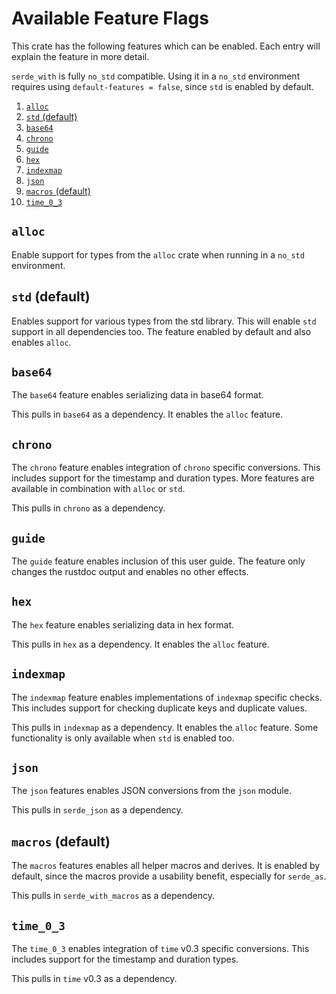# Available Feature Flags

This crate has the following features which can be enabled.
Each entry will explain the feature in more detail.

`serde_with` is fully `no_std` compatible.
Using it in a `no_std` environment requires using `default-features = false`, since `std` is enabled by default.

1. [`alloc`](#alloc)
2. [`std` (default)](#std-default)
3. [`base64`](#base64)
4. [`chrono`](#chrono)
5. [`guide`](#guide)
6. [`hex`](#hex)
7. [`indexmap`](#indexmap)
8. [`json`](#json)
9. [`macros` (default)](#macros-default)
10. [`time_0_3`](#time_0_3)

## `alloc`

Enable support for types from the `alloc` crate when running in a `no_std` environment.

## `std` (default)

Enables support for various types from the std library.
This will enable `std` support in all dependencies too.
The feature enabled by default and also enables `alloc`.

## `base64`

The `base64` feature enables serializing data in base64 format.

This pulls in `base64` as a dependency.
It enables the `alloc` feature.

## `chrono`

The `chrono` feature enables integration of `chrono` specific conversions.
This includes support for the timestamp and duration types.
More features are available in combination with `alloc` or `std`.

This pulls in `chrono` as a dependency.

## `guide`

The `guide` feature enables inclusion of this user guide.
The feature only changes the rustdoc output and enables no other effects.

## `hex`

The `hex` feature enables serializing data in hex format.

This pulls in `hex` as a dependency.
It enables the `alloc` feature.

## `indexmap`

The `indexmap` feature enables implementations of `indexmap` specific checks.
This includes support for checking duplicate keys and duplicate values.

This pulls in `indexmap` as a dependency.
It enables the `alloc` feature.
Some functionality is only available when `std` is enabled too.

## `json`

The `json` features enables JSON conversions from the `json` module.

This pulls in `serde_json` as a dependency.

## `macros` (default)

The `macros` features enables all helper macros and derives.
It is enabled by default, since the macros provide a usability benefit, especially for `serde_as`.

This pulls in `serde_with_macros` as a dependency.

## `time_0_3`

The `time_0_3` enables integration of `time` v0.3 specific conversions.
This includes support for the timestamp and duration types.

This pulls in `time` v0.3 as a dependency.
